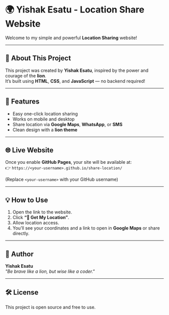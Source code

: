 # 🌍 Yishak Esatu - Location Share Website

Welcome to my simple and powerful **Location Sharing** website!  

---

## 🦁 About This Project
This project was created by **Yishak Esatu**, inspired by the power and courage of the **lion**.  
It’s built using **HTML**, **CSS**, and **JavaScript** — no backend required!

---

## 🚀 Features
- Easy one-click location sharing  
- Works on mobile and desktop  
- Share location via **Google Maps**, **WhatsApp**, or **SMS**  
- Clean design with a **lion theme**

---

## 🌐 Live Website
Once you enable **GitHub Pages**, your site will be available at:  
👉 `https://<your-username>.github.io/share-location/`

(Replace `<your-username>` with your GitHub username)

---

## 💡 How to Use
1. Open the link to the website.  
2. Click **“📍 Get My Location”**.  
3. Allow location access.  
4. You’ll see your coordinates and a link to open in **Google Maps** or share directly.

---

## 🦁 Author
**Yishak Esatu**  
*"Be brave like a lion, but wise like a coder."*

---

## 🛠️ License
This project is open source and free to use.
